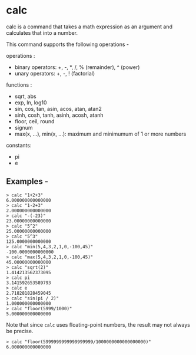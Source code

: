 # calc

calc is a command that takes a math expression as an argument and calculates that into a number.

This command supports the following operations - 

operations :
* binary operators: +, -, *, /, % (remainder), ^ (power)
* unary operators: +, -, ! (factorial)

functions :
* sqrt, abs
* exp, ln, log10
* sin, cos, tan, asin, acos, atan, atan2
* sinh, cosh, tanh, asinh, acosh, atanh
* floor, ceil, round
* signum
* max(x, ...), min(x, ...): maximum and minimumum of 1 or more numbers

constants:
* pi
* e
 
## Examples - 

```
> calc "1+2+3"
6.000000000000000
> calc "1-2+3"
2.000000000000000
> calc "-(-23)"
23.00000000000000
> calc "5^2"
25.00000000000000
> calc "5^3"
125.0000000000000
> calc "min(5,4,3,2,1,0,-100,45)"
-100.0000000000000
> calc "max(5,4,3,2,1,0,-100,45)"
45.00000000000000
> calc "sqrt(2)"
1.414213562373095
> calc pi
3.141592653589793
> calc e
2.718281828459045
> calc "sin(pi / 2)"
1.000000000000000
> calc "floor(5999/1000)"
5.000000000000000
```

Note that since `calc` uses floating-point numbers, the result may not always be precise. 

```
> calc "floor(5999999999999999999/1000000000000000000)"
6.000000000000000
```
